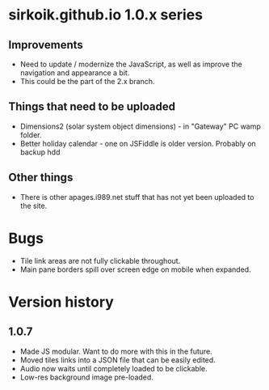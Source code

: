 # sirkoik.github.io 1.0.x series

## Improvements
* Need to update / modernize the JavaScript, as well as improve the navigation and appearance a bit.
* This could be the part of the 2.x branch.

## Things that need to be uploaded
* Dimensions2 (solar system object dimensions) - in "Gateway" PC wamp folder.
* Better holiday calendar - one on JSFiddle is older version. Probably on backup hdd

## Other things
* There is other apages.i989.net stuff that has not yet been uploaded to the site.

# Bugs
* Tile link areas are not fully clickable throughout.
* Main pane borders spill over screen edge on mobile when expanded.

# Version history

## 1.0.7
* Made JS modular. Want to do more with this in the future.
* Moved tiles links into a JSON file that can be easily edited.
* Audio now waits until completely loaded to be clickable.
* Low-res background image pre-loaded.